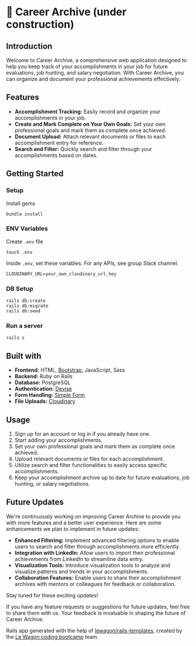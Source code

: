 # 🎯 Career Archive (under construction)

## Introduction

Welcome to Career Archive, a comprehensive web application designed to help you keep track of your accomplishments in your job for future evaluations, job hunting, and salary negotiation. With Career Archive, you can organize and document your professional achievements effectively.

## Features

- **Accomplishment Tracking:** Easily record and organize your accomplishments in your job.
- **Create and Mark Complete on Your Own Goals:** Set your own professional goals and mark them as complete once achieved.
- **Document Upload:** Attach relevant documents or files to each accomplishment entry for reference.
- **Search and Filter:** Quickly search and filter through your accomplishments based on dates.

## Getting Started
### Setup

Install gems
```
bundle install
```

### ENV Variables
Create `.env` file
```
touch .env
```
Inside `.env`, set these variables. For any APIs, see group Slack channel.
```
CLOUDINARY_URL=your_own_cloudinary_url_key
```

### DB Setup
```
rails db:create
rails db:migrate
rails db:seed
```

### Run a server
```
rails s
```

## Built with

- **Frontend:** HTML, [Bootstrap](https://getbootstrap.com/), JavaScript, Sass
- **Backend:** Ruby on Rails
- **Database:** PostgreSQL
- **Authentication:** [Devise](https://github.com/heartcombo/devise)
- **Form Handling:** [Simple Form](https://github.com/heartcombo/simple_form)
- **File Uploads:** [Cloudinary](https://cloudinary.com/)

## Usage

1. Sign up for an account or log in if you already have one.
2. Start adding your accomplishments.
3. Set your own professional goals and mark them as complete once achieved.
4. Upload relevant documents or files for each accomplishment.
5. Utilize search and filter functionalities to easily access specific accomplishments.
6. Keep your accomplishment archive up to date for future evaluations, job hunting, or salary negotiations.

## Future Updates

We're continuously working on improving Career Archive to provide you with more features and a better user experience. Here are some enhancements we plan to implement in future updates:

- **Enhanced Filtering:** Implement advanced filtering options to enable users to search and filter through accomplishments more efficiently.
- **Integration with LinkedIn:** Allow users to import their professional achievements from LinkedIn to streamline data entry.
- **Visualization Tools:** Introduce visualization tools to analyze and visualize patterns and trends in your accomplishments.
- **Collaboration Features:** Enable users to share their accomplishment archives with mentors or colleagues for feedback or collaboration.

Stay tuned for these exciting updates!

If you have any feature requests or suggestions for future updates, feel free to share them with us. Your feedback is invaluable in shaping the future of Career Archive.

Rails app generated with the help of [lewagon/rails-templates](https://github.com/lewagon/rails-templates), created by the [Le Wagon coding bootcamp](https://www.lewagon.com) team.
